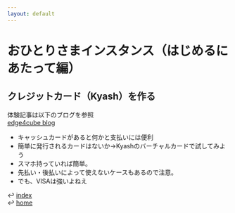 ```yaml
---
layout: default
---
```

<script type="text/javascript" src="//ajax.googleapis.com/ajax/libs/jquery/1.10.2/jquery.min.js"></script>
<script language="JavaScript">
$(document).ready( function () {
   $("a[href^='http']:not([href*='" + location.hostname + "'])").attr('target', '_blank');
})
</script>



# おひとりさまインスタンス（はじめるにあたって編）
## クレジットカード（Kyash）を作る
体験記事は以下のブログを参照  
[edge4cube blog](https://blog.edge4cube.work/entry/2019/01/01/134510)  
* キャッシュカードがあると何かと支払いには便利
* 簡単に発行されるカードはないか→Kyashのバーチャルカードで試してみよう
* スマホ持っていれば簡単。
* 先払い・後払いによって使えないケースもあるので注意。
* でも、VISAは強いよねえ

  
:leftwards_arrow_with_hook: [index](index.html)  
:leftwards_arrow_with_hook: [home](/index.html)
